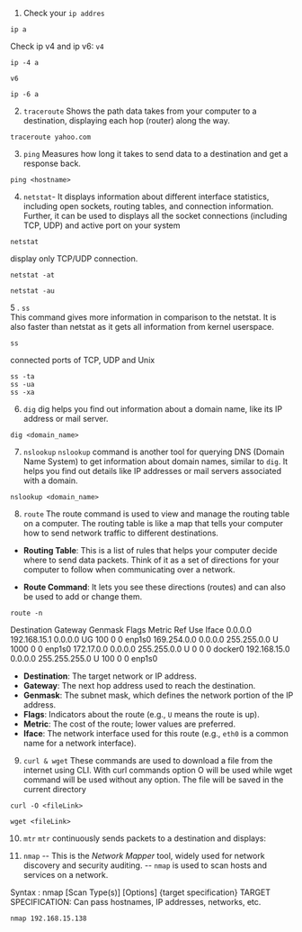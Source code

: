 
1. Check your `ip addres` 
```
ip a 
```
Check ip v4 and ip v6:
`v4`
```
ip -4 a
```
`v6`
```
ip -6 a
```
2. `traceroute`
Shows the path data takes from your computer to a destination, displaying each hop (router) along the way.

```
traceroute yahoo.com
```

3. `ping` 
Measures how long it takes to send data to a destination and get a response back.
```
ping <hostname> 
```

4. `netstat`-
 It displays information about different interface statistics, including open sockets, routing tables, and connection information. Further, it can be used to displays all the socket connections (including TCP, UDP) and active port on your system
```
netstat
```

display only TCP/UDP connection.
```
netstat -at
```

```
netstat -au
```

5 .  `ss`  
This command gives more information in comparison to the netstat. It is also faster than netstat as it gets all information from kernel userspace.
```
ss
```

 connected ports of TCP, UDP and Unix
```
ss -ta
ss -ua
ss -xa
```

6. `dig` 
dig helps you find out information about a domain name, like its IP address or mail server.
```
dig <domain_name>
```

7. `nslookup`
`nslookup` command is another tool for querying DNS (Domain Name System) to get information about domain names, similar to `dig`. It helps you find out details like IP addresses or mail servers associated with a domain.
```
nslookup <domain_name>
```

8. `route`
The route command is used to view and manage the routing table on a computer. The routing table is like a map that tells your computer how to send network traffic to different destinations.

- **Routing Table**: This is a list of rules that helps your computer decide where to send data packets. Think of it as a set of directions for your computer to follow when communicating over a network.
    
- **Route Command**: It lets you see these directions (routes) and can also be used to add or change them.
```
route -n
```
Destination     Gateway         Genmask         Flags Metric Ref    Use Iface
0.0.0.0         192.168.15.1    0.0.0.0         UG    100    0        0 enp1s0
169.254.0.0     0.0.0.0         255.255.0.0     U     1000   0        0 enp1s0
172.17.0.0      0.0.0.0         255.255.0.0     U     0      0        0 docker0
192.168.15.0    0.0.0.0         255.255.255.0   U     100    0        0 enp1s0

- **Destination**: The target network or IP address.
- **Gateway**: The next hop address used to reach the destination.
- **Genmask**: The subnet mask, which defines the network portion of the IP address.
- **Flags**: Indicators about the route (e.g., `U` means the route is up).
- **Metric**: The cost of the route; lower values are preferred.
- **Iface**: The network interface used for this route (e.g., `eth0` is a common name for a network interface).

9. `curl & wget`
These commands are used to download a file from the internet using CLI. With curl commands option O will be used while wget command will be used without any option. The file will be saved in the current directory
```
curl -O <fileLink>  
```

```
wget <fileLink>  
```

10. `mtr`
`mtr` continuously sends packets to a destination and displays:

11. `nmap`
--  This is the *Network Mapper* tool, widely used for network discovery and security auditing.
-- `nmap` is used to scan hosts and services on a network.

Syntax : nmap [Scan Type(s)] [Options] {target specification}
TARGET SPECIFICATION:
  Can pass hostnames, IP addresses, networks, etc.
```
nmap 192.168.15.138
```

